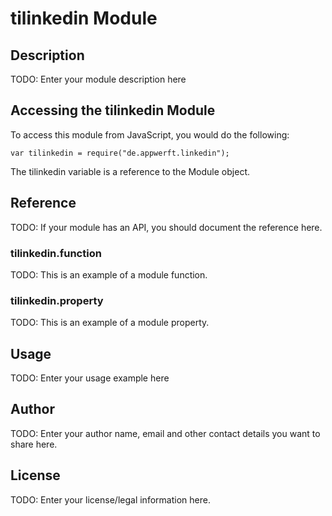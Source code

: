 # tilinkedin Module

## Description

TODO: Enter your module description here

## Accessing the tilinkedin Module

To access this module from JavaScript, you would do the following:

    var tilinkedin = require("de.appwerft.linkedin");

The tilinkedin variable is a reference to the Module object.

## Reference

TODO: If your module has an API, you should document
the reference here.

### tilinkedin.function

TODO: This is an example of a module function.

### tilinkedin.property

TODO: This is an example of a module property.

## Usage

TODO: Enter your usage example here

## Author

TODO: Enter your author name, email and other contact
details you want to share here.

## License

TODO: Enter your license/legal information here.
